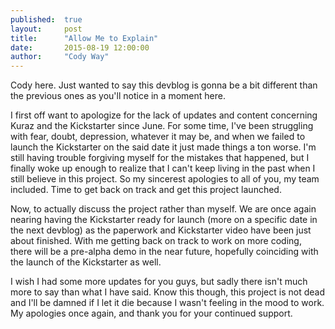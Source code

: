 ```yaml
---
published:  true
layout:     post
title:      "Allow Me to Explain"
date:       2015-08-19 12:00:00
author:     "Cody Way"
---
```


<p>Cody here. Just wanted to say this devblog is gonna be a bit different than the previous ones as you'll notice in a moment here.</p>

<p>I first off want to apologize for the lack of updates and content concerning Kuraz and the Kickstarter since June. For some time, I've been struggling with fear, doubt, depression, whatever it may be, and when we failed to launch the Kickstarter on the said date it just made things a ton worse. I'm still having trouble forgiving myself for the mistakes that happened, but I finally woke up enough to realize that I can't keep living in the past when I still believe in this project. So my sincerest apologies to all of you, my team included. Time to get back on track and get this project launched.</p>

<p>Now, to actually discuss the project rather than myself. We are once again nearing having the Kickstarter ready for launch (more on a specific date in the next devblog) as the paperwork and Kickstarter video have been just about finished. With me getting back on track to work on more coding, there will be a pre-alpha demo in the near future, hopefully coinciding with the launch of the Kickstarter as well.</p>

<p>I wish I had some more updates for you guys, but sadly there isn't much more to say than what I have said. Know this though, this project is not dead and I'll be damned if I let it die because I wasn't feeling in the mood to work. My apologies once again, and thank you for your continued support.</p>

